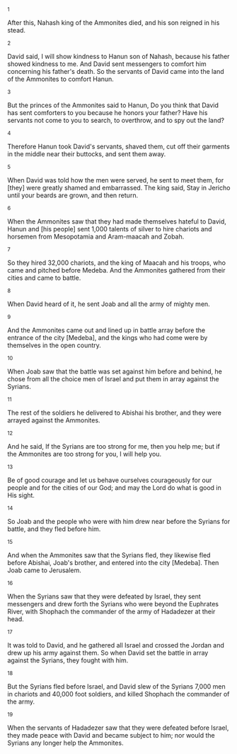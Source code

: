 <sup>1</sup> 

After this, Nahash king of the Ammonites died, and his son reigned in his stead. 

<sup>2</sup> 

David said, I will show kindness to Hanun son of Nahash, because his father showed kindness to me. And David sent messengers to comfort him concerning his father's death. So the servants of David came into the land of the Ammonites to comfort Hanun. 

<sup>3</sup> 

But the princes of the Ammonites said to Hanun, Do you think that David has sent comforters to you because he honors your father? Have his servants not come to you to search, to overthrow, and to spy out the land? 

<sup>4</sup> 

Therefore Hanun took David's servants, shaved them, cut off their garments in the middle near their buttocks, and sent them away. 

<sup>5</sup> 

When David was told how the men were served, he sent to meet them, for [they] were greatly shamed and embarrassed. The king said, Stay in Jericho until your beards are grown, and then return. 

<sup>6</sup> 

When the Ammonites saw that they had made themselves hateful to David, Hanun and [his people] sent 1,000 talents of silver to hire chariots and horsemen from Mesopotamia and Aram-maacah and Zobah. 

<sup>7</sup> 

So they hired 32,000 chariots, and the king of Maacah and his troops, who came and pitched before Medeba. And the Ammonites gathered from their cities and came to battle. 

<sup>8</sup> 

When David heard of it, he sent Joab and all the army of mighty men. 

<sup>9</sup> 

And the Ammonites came out and lined up in battle array before the entrance of the city [Medeba], and the kings who had come were by themselves in the open country. 

<sup>10</sup> 

When Joab saw that the battle was set against him before and behind, he chose from all the choice men of Israel and put them in array against the Syrians. 

<sup>11</sup> 

The rest of the soldiers he delivered to Abishai his brother, and they were arrayed against the Ammonites. 

<sup>12</sup> 

And he said, If the Syrians are too strong for me, then you help me; but if the Ammonites are too strong for you, I will help you. 

<sup>13</sup> 

Be of good courage and let us behave ourselves courageously for our people and for the cities of our God; and may the Lord do what is good in His sight. 

<sup>14</sup> 

So Joab and the people who were with him drew near before the Syrians for battle, and they fled before him. 

<sup>15</sup> 

And when the Ammonites saw that the Syrians fled, they likewise fled before Abishai, Joab's brother, and entered into the city [Medeba]. Then Joab came to Jerusalem. 

<sup>16</sup> 

When the Syrians saw that they were defeated by Israel, they sent messengers and drew forth the Syrians who were beyond the Euphrates River, with Shophach the commander of the army of Hadadezer at their head. 

<sup>17</sup> 

It was told to David, and he gathered all Israel and crossed the Jordan and drew up his army against them. So when David set the battle in array against the Syrians, they fought with him. 

<sup>18</sup> 

But the Syrians fled before Israel, and David slew of the Syrians 7,000 men in chariots and 40,000 foot soldiers, and killed Shophach the commander of the army. 

<sup>19</sup> 

When the servants of Hadadezer saw that they were defeated before Israel, they made peace with David and became subject to him; nor would the Syrians any longer help the Ammonites.